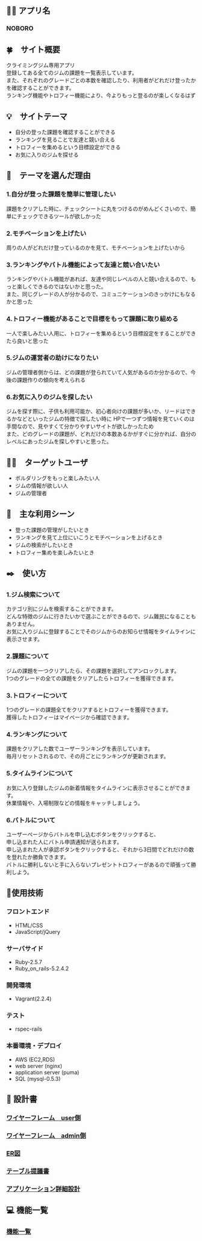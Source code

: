 ## 🧗‍♀️ アプリ名
### NOBORO

## 🍀　サイト概要
クライミングジム専用アプリ<br>
登録してある全てのジムの課題を一覧表示しています。<br>
また、それぞれのグレードごとの本数を確認したり、利用者がどれだけ登ったかを確認することができます。<br>
ランキング機能やトロフィー機能により、今よりもっと登るのが楽しくなるはず<br>

## 💡　サイトテーマ
- 自分の登った課題を確認することができる
- ランキングを見ることで友達と競い合える
- トロフィーを集めるという目標設定ができる
- お気に入りのジムを探せる

## 👀　テーマを選んだ理由

### 1.自分が登った課題を簡単に管理したい
課題をクリアした時に、チェックシートに丸をつけるのがめんどくさいので、簡単にチェックできるツールが欲しかった
### 2.モチベーションを上げたい
周りの人がどれだけ登っているのかを見て、モチベーションを上げたいから
### 3.ランキングやバトル機能によって友達と競い合いたい
ランキングやバトル機能があれば、友達や同じレベルの人と競い合えるので、もっと楽しくできるのではないかと思った。<br>
また、同じグレードの人が分かるので、コミュニケーションのきっかけにもなるかと思った
### 4.トロフィー機能があることで目標をもって課題に取り組める
一人で楽しみたい人用に、トロフィーを集めるという目標設定をすることができたら良いと思った
### 5.ジムの運営者の助けになりたい
ジムの管理者側からは、どの課題が登られていて人気があるのか分かるので、今後の課題作りの傾向を考えられる
### 6.お気に入りのジムを探したい
ジムを探す際に、子供も利用可能か、初心者向けの課題が多いか、リードはできるかなどといったジムの特徴で探したい時に
HPで一つずつ情報を見ていくのは手間なので、見やすくて分かりやすいサイトが欲しかったため
<br>
また、どのグレードの課題が、どれだけの本数あるかがすぐに分かれば、自分のレベルにあったジムを探しやすいと思った。



## 🙋‍♀️　ターゲットユーザ
- ボルダリングをもっと楽しみたい人
- ジムの情報が欲しい人
- ジムの管理者

## 💪　主な利用シーン
- 登った課題の管理がしたいとき
- ランキングを見て上位にいこうとモチベーションを上げるとき
- ジムの検索がしたいとき
- トロフィー集めを楽しみたいとき

## ✒️　使い方

### 1.ジム検索について
カテゴリ別にジムを検索することができます。<br>
どんな特徴のジムに行きたいかで選ぶことができるので、ジム難民になることもありません。<br>
お気に入りジムに登録することでそのジムからのお知らせ情報をタイムラインに表示させます。<br>

### 2.課題について
ジムの課題を一つクリアしたら、その課題を選択してアンロックします。<br>
1つのグレードの全ての課題をクリアしたらトロフィーを獲得できます。

### 3.トロフィーについて
1つのグレードの課題全てをクリアするとトロフィーを獲得できます。<br>
獲得したトロフィーはマイページから確認できます。

### 4.ランキングについて
課題をクリアした数でユーザーランキングを表示しています。<br>
毎月リセットされるので、その月ごとにランキングが更新されます。

### 5.タイムラインについて
お気に入り登録したジムの新着情報をタイムラインに表示させることができます。<br>
休業情報や、入場制限などの情報をキャッチしましょう。

### 6.バトルについて
ユーザーページからバトルを申し込むボタンをクリックすると、<br>
申し込まれた人にバトル申請通知が送られます。<br>
申し込まれた人が承認ボタンをクリックすると、それから3日間でどれだけの数を登れたか勝負できます。<br>
バトルに勝利しないと手に入らないプレゼントトロフィーがあるので頑張って勝利しよう。

## 🔧使用技術
### フロントエンド
- HTML/CSS<br>
- JavaScript/jQuery<br>
### サーバサイド
- Ruby-2.5.7<br>
- Ruby_on_rails-5.2.4.2
### 開発環境
- Vagrant(2.2.4)<br>
### テスト
- rspec-rails
### 本番環境・デプロイ
- AWS (EC2,RDS)<br>
- web server (nginx)<br>
- application server (puma)<br>
- SQL (mysql-0.5.3)

## 📃 設計書
### [ワイヤーフレーム　user側](https://drive.google.com/file/d/1EYJ_Tr6NmMoKJcZVwmTYLYZ9u4tLszQg/view?usp=sharing)
### [ワイヤーフレーム　admin側](https://app.diagrams.net/#G1GQshFpEhRTq3xialP9dOQHu8DJ1hrjtE)
### [ER図](https://app.diagrams.net/#G1wzUQNLwBpJw6pwcnkBhbnAf4EVFQD2om)
### [テーブル提議書](https://docs.google.com/spreadsheets/d/1NkqBkop23iWMGou29T9cCjX-nU4dwcR6I1jlKRXh_2k/edit#gid=313609131)
### [アプリケーション詳細設計](https://docs.google.com/sprÂeadsheets/d/1NkqBkop23iWMGou29T9cCjX-nU4dwcR6I1jlKRXh_2k/edit#gid=485630087)
## 💻 機能一覧
### [機能一覧](https://docs.google.com/spreadsheets/d/1NkqBkop23iWMGou29T9cCjX-nU4dwcR6I1jlKRXh_2k/edit?usp=sharing)

